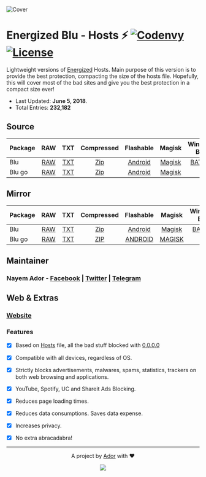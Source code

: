 ![Cover](https://ador.chorompotro.com/energized_blu_cover.svg)

# Energized Blu - Hosts ⚡ [![Codenvy](https://img.shields.io/badge/Cloud-CodeAnyWhere-7F3F97.svg)](https://codeanywhere.com/) [![License](https://img.shields.io/badge/License-MIT-blue.svg)](https://github.com/AdroitAdorKhan/Energized/blob/master/LICENSE)

Lightweight versions of [Energized](https://github.com/AdroitAdorKhan/Energized) Hosts. Main purpose of this version is to provide the best protection, compacting the size of the hosts file. Hopefully, this will cover most of the bad sites and give you the best protection in a compact size ever!

* Last Updated: **June 5, 2018**.
* Total Entries: **232,182**

## Source

Package | RAW | TXT | Compressed | Flashable | Magisk | Windows BAT
-----------|:---------:|:---------:|:---------:|:---------:|:---------:|:---------:|
Blu | [RAW](https://raw.githubusercontent.com/EnergizedProtection/EnergizedBlu/master/EnergizedBlu/energized/blu) | [TXT](https://raw.githubusercontent.com/EnergizedProtection/EnergizedBlu/master/EnergizedBlu/energized/blu.txt) | [Zip](https://raw.githubusercontent.com/EnergizedProtection/EnergizedBlu/master/EnergizedBlu/energized/blu.zip) | [Android](https://raw.githubusercontent.com/EnergizedProtection/EnergizedBlu/master/EnergizedBlu/energized/blu_android.zip) | [Magisk](https://raw.githubusercontent.com/EnergizedProtection/EnergizedBlu/master/EnergizedBlu/energized/blu_magisk.zip) | [BAT ZIP](https://raw.githubusercontent.com/EnergizedProtection/EnergizedBlu/master/EnergizedBlu/energized/blu_windows.zip)
Blu go |  [RAW](https://raw.githubusercontent.com/EnergizedProtection/EnergizedBlu/master/EnergizedBlu/energized/blu_go) | [TXT](https://raw.githubusercontent.com/EnergizedProtection/EnergizedBlu/master/EnergizedBlu/energized/blu_go.txt) | [Zip](https://raw.githubusercontent.com/EnergizedProtection/EnergizedBlu/master/EnergizedBlu/energized/blu_go.zip) | [Android](https://raw.githubusercontent.com/EnergizedProtection/EnergizedBlu/master/EnergizedBlu/energized/blu_go_android.zip) | [Magisk](https://raw.githubusercontent.com/EnergizedProtection/EnergizedBlu/master/EnergizedBlu/energized/blu_go_magisk.zip) | -

## Mirror

Package | RAW | TXT | Compressed | Flashable | Magisk | Windows BAT
-----------|:---------:|:---------:|:---------:|:---------:|:---------:|:---------:|
Blu | [RAW](http://adroit.heliohost.org/energized/blu) | [TXT](http://adroit.heliohost.org/energized/blu.txt) | [Zip](http://adroit.heliohost.org/energized/blu.zip) | [Android](http://adroit.heliohost.org/energized/blu_android.zip) | [Magisk](http://adroit.heliohost.org/energized/blu_magisk.zip) | [BAT ZIP](http://adroit.heliohost.org/energized/blu_windows.zip)
Blu go | [RAW](http://adroit.heliohost.org/energized/blu_go) | [TXT](http://adroit.heliohost.org/energized/blu_go.txt) | [ZIP](http://adroit.heliohost.org/energized/blu_go.zip) | [ANDROID](http://adroit.heliohost.org/energized/blu_go_android.zip) | [MAGISK](http://adroit.heliohost.org/energized/blu_go_magisk.zip) | -

## Maintainer

### **Nayem Ador** - [Facebook](https://facebook.com/adroitadorkhan) | [Twitter](https://twitter.com/adroitadorkhan) | [Telegram](https://t.me/adroitadorkhan)

## Web & Extras

### [Website](https://ador.chorompotro.com/)

### Features

- [x] Based on [Hosts](http://lmgtfy.com/?q=what+is+hosts+file) file, all the bad stuff blocked with [0.0.0.0](http://lmgtfy.com/?q=what+is+0.0.0.0)

- [x] Compatible with all devices, regardless of OS.

- [x] Strictly blocks advertisements, malwares, spams, statistics, trackers on both web browsing and applications.

- [x] YouTube, Spotify, UC and Shareit Ads Blocking.

- [x] Reduces page loading times.

- [x] Reduces data consumptions. Saves data expense.

- [x] Increases privacy.

- [x] No extra abracadabra! 

---

<p align="center">A project by <a href="https://github.com/AdroitAdorKhan" target="_blank">Ador</a> with ❤<p>

<p align="center"><a href="https://saythanks.io/to/AdroitAdorKhan" target="_blank"><img src="https://img.shields.io/badge/Say%20Thanks-!-1EAEDB.svg"></a><p>

